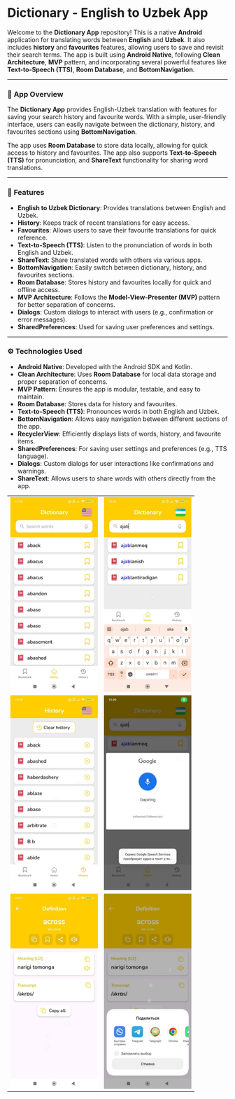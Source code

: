 # Dictionary - English to Uzbek App

Welcome to the **Dictionary App** repository! This is a native **Android** application for translating words between **English** and **Uzbek**. It also includes **history** and **favourites** features, allowing users to save and revisit their search terms. The app is built using **Android Native**, following **Clean Architecture**, **MVP** pattern, and incorporating several powerful features like **Text-to-Speech (TTS)**, **Room Database**, and **BottomNavigation**.

---

### 📱 **App Overview**

The **Dictionary App** provides English-Uzbek translation with features for saving your search history and favourite words. With a simple, user-friendly interface, users can easily navigate between the dictionary, history, and favourites sections using **BottomNavigation**.

The app uses **Room Database** to store data locally, allowing for quick access to history and favourites. The app also supports **Text-to-Speech (TTS)** for pronunciation, and **ShareText** functionality for sharing word translations.

---

### 🚀 **Features**

- **English to Uzbek Dictionary**: Provides translations between English and Uzbek.
- **History**: Keeps track of recent translations for easy access.
- **Favourites**: Allows users to save their favourite translations for quick reference.
- **Text-to-Speech (TTS)**: Listen to the pronunciation of words in both English and Uzbek.
- **ShareText**: Share translated words with others via various apps.
- **BottomNavigation**: Easily switch between dictionary, history, and favourites sections.
- **Room Database**: Stores history and favourites locally for quick and offline access.
- **MVP Architecture**: Follows the **Model-View-Presenter (MVP)** pattern for better separation of concerns.
- **Dialogs**: Custom dialogs to interact with users (e.g., confirmation or error messages).
- **SharedPreferences**: Used for saving user preferences and settings.

---

### ⚙️ **Technologies Used**

- **Android Native**: Developed with the Android SDK and Kotlin.
- **Clean Architecture**: Uses **Room Database** for local data storage and proper separation of concerns.
- **MVP Pattern**: Ensures the app is modular, testable, and easy to maintain.
- **Room Database**: Stores data for history and favourites.
- **Text-to-Speech (TTS)**: Pronounces words in both English and Uzbek.
- **BottomNavigation**: Allows easy navigation between different sections of the app.
- **RecyclerView**: Efficiently displays lists of words, history, and favourite items.
- **SharedPreferences**: For saving user settings and preferences (e.g., TTS language).
- **Dialogs**: Custom dialogs for user interactions like confirmations and warnings.
- **ShareText**: Allows users to share words with others directly from the app.

<table>
  <tr>
    <td><img src="images/1.jpg" alt="Photo 4" width="200"/></td>
    <td><img src="images/2.jpg" alt="Photo 5" width="200"/></td>
  </tr>
  <tr>
    <td><img src="images/4.jpg" alt="Photo 6" width="200"/></td>
    <td><img src="images/3.jpg" alt="Photo 3" width="200"/></td>
  </tr>
  <tr>
    <td><img src="images/5.jpg" alt="Photo 1" width="200"/></td>
    <td><img src="images/6.jpg" alt="Photo 2" width="200"/></td>

</table>
